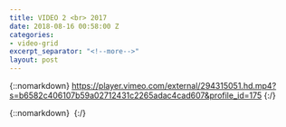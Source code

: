 ```yaml
---
title: VIDEO 2 <br> 2017
date: 2018-08-16 00:58:00 Z
categories:
- video-grid
excerpt_separator: "<!--more-->"
layout: post
---
```


{::nomarkdown}
https://player.vimeo.com/external/294315051.hd.mp4?s=b6582c406107b59a02712431c2265adac4cad607&profile_id=175
{:/}  

<!--more-->
{::nomarkdown}
<img class="lazyload" data-vimeo-id="294315051" src="" alt="">
{:/}  
